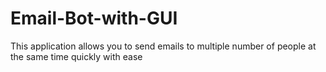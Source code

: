 # Email-Bot-with-GUI
This application allows you to send emails to multiple number of people at the same time quickly with ease
